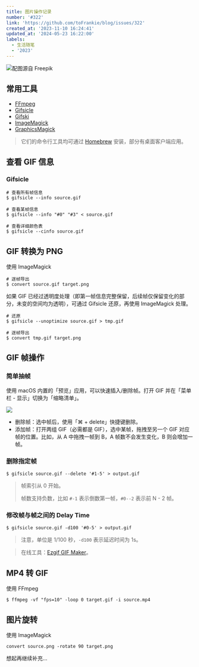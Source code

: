 ```yaml
---
title: 图片操作记录
number: '#322'
link: 'https://github.com/toFrankie/blog/issues/322'
created_at: '2023-11-10 16:24:41'
updated_at: '2024-05-23 16:22:00'
labels:
  - 生活随笔
  - '2023'
---
```


![配图源自 Freepik](https://cdn.jsdelivr.net/gh/toFrankie/blog/images/1699607759532.jpg)

## 常用工具

- [FFmpeg](https://ffmpeg.org/ffmpeg.html)
- [Gifsicle](https://www.lcdf.org/gifsicle/man.html)
- [Gifski](https://gif.ski/)
- [ImageMagick](https://imagemagick.org/script/command-line-processing.php)
- [GraphicsMagick](http://www.graphicsmagick.org/index.html)

> 它们的命令行工具均可通过 [Homebrew](https://github.com/toFrankie/blog/issues/9) 安装，部分有桌面客户端应用。


## 查看 GIF 信息

### Gifsicle

```shell
# 查看所有帧信息
$ gifsicle --info source.gif
 
# 查看某帧信息
$ gifsicle --info "#0" "#3" < source.gif
 
# 查看详细颜色表
$ gifsicle --cinfo source.gif
```

## GIF 转换为 PNG

使用 ImageMagick

```shell
# 逐帧导出
$ convert source.gif target.png
```

如果 GIF 已经过透明度处理（即第一帧信息完整保留，后续帧仅保留变化的部分，未变的空间均为透明），可通过 Gifsicle 还原，再使用 ImageMagick 处理。


```shell
# 还原
$ gifsicle --unoptimize source.gif > tmp.gif

# 逐帧导出
$ convert tmp.gif target.png
```

## GIF 帧操作

### 简单抽帧

使用 macOS 内置的「预览」应用，可以快速插入/删除帧。打开 GIF 并在「菜单栏 - 显示」切换为「缩略清单」。

![](https://cdn.jsdelivr.net/gh/toFrankie/blog/images/1699606830228.png)

- 删除帧：选中帧后，使用「⌘ + delete」快捷键删除。
- 添加帧：打开两组 GIF（必需都是 GIF），选中某帧，拖拽至另一个 GIF 对应帧的位置。比如，从 A 中拖拽一帧到 B，A 帧数不会发生变化，B 则会增加一帧。

### 删除指定帧

```shell
$ gifsicle source.gif --delete '#1-5' > output.gif
```

> 帧索引从 0 开始。
> 
> 帧数支持负数，比如 `#-1` 表示倒数第一帧，`#0--2` 表示前 N - 2 帧。

### 修改帧与帧之间的 Delay Time

```shell
$ gifsicle source.gif -d100 '#0-5' > output.gif
```

> 注意，单位是 1/100 秒，`-d100` 表示延迟时间为 1s。

> 在线工具：[Ezgif GIF Maker](https://ezgif.com/maker)。


## MP4 转 GIF

使用 FFmpeg

```shell
$ ffmpeg -vf "fps=10" -loop 0 target.gif -i source.mp4
```

## 图片旋转

使用 ImageMagick

```shell
convert source.png -rotate 90 target.png
```


想起再继续补充...
